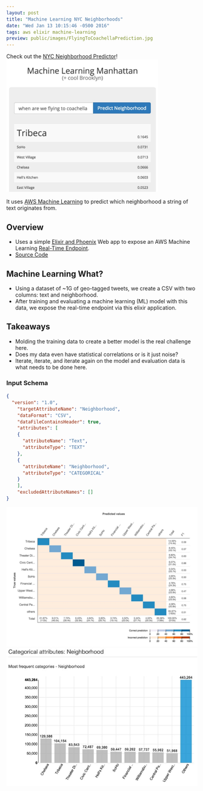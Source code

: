 ```yaml
---
layout: post
title: "Machine Learning NYC Neighborhoods"
date: "Wed Jan 13 10:15:46 -0500 2016"
tags: aws elixir machine-learning
preview: public/images/FlyingToCoachellaPrediction.jpg
---
```


Check out the [NYC Neighborhood Predictor](http://machinelearninghoods.dimroc.com)!
<img src="/public/images/FlyingToCoachellaPrediction.jpg" alt="Prediction Matrix" width="400px"/>

It uses [AWS Machine Learning](https://aws.amazon.com/machine-learning/) to predict
which neighborhood a string of text originates from.

## Overview

- Uses a simple [Elixir and Phoenix](http://www.phoenixframework.org/) Web app to expose an
  AWS Machine Learning [Real-Time Endpoint](http://docs.aws.amazon.com/machine-learning/latest/dg/requesting-real-time-predictions.html).
- [Source Code](https://github.com/dimroc/machine_learning_hoods)

## Machine Learning What?

- Using a dataset of ~1G of geo-tagged tweets, we create a CSV with two columns: text and neighborhood.
- After training and evaluating a machine learning (ML) model with this data, we expose the real-time endpoint via this elixir application.

## Takeaways

- Molding the training data to create a better model is the real challenge here.
- Does my data even have statistical correlations or is it just noise?
- Iterate, iterate, and iterate again on the model and evaluation data is what needs to be done here.


### Input Schema

```json
{
  "version": "1.0",
    "targetAttributeName": "Neighborhood",
    "dataFormat": "CSV",
    "dataFileContainsHeader": true,
    "attributes": [
    {
      "attributeName": "Text",
      "attributeType": "TEXT"
    },
    {
      "attributeName": "Neighborhood",
      "attributeType": "CATEGORICAL"
    }
    ],
    "excludedAttributeNames": []
}
```

![Prediction Matrix](/public/images/PredictionMatrix.jpg)
![Neighborhood Categories](/public/images/NeighborhoodCategories.jpg)



